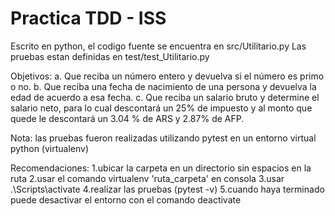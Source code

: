 # Practica TDD - ISS

Escrito en python, el codigo fuente se encuentra en src/Utilitario.py
Las pruebas estan definidas en test/test_Utilitario.py

Objetivos:
a. Que reciba un número entero y devuelva si el número es primo o no.
b. Que reciba una fecha de nacimiento de una persona y devuelva la edad de acuerdo a esa fecha.
c. Que reciba un salario bruto y determine el salario neto, para lo cual descontará un 25% de impuesto y al monto que quede le descontará un 3.04 % de ARS y 2.87% de AFP.

Nota: las pruebas fueron realizadas utilizando pytest en un entorno virtual python (virtualenv)

Recomendaciones:
1.ubicar la carpeta en un directorio sin espacios en la ruta
2.usar el comando virtualenv 'ruta_carpeta' en consola
3.usar .\Scripts\activate
4.realizar las pruebas (pytest -v)
5.cuando haya terminado puede desactivar el entorno con el comando deactivate
